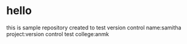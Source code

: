 # hello
this is sample repository created to test version control
name:samitha
project:version control test
college:anmk


